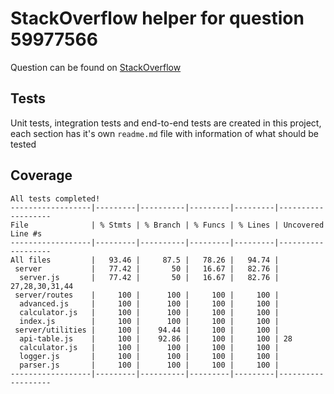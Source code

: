 # StackOverflow helper for question 59977566

Question can be found on [StackOverflow](https://stackoverflow.com/q/59977566/28004)

## Tests

Unit tests, integration tests and end-to-end tests are created in this project,
each section has it's own `readme.md` file with information of what should be tested

## Coverage

```batch
All tests completed!
------------------|---------|----------|---------|---------|-------------------
File              | % Stmts | % Branch | % Funcs | % Lines | Uncovered Line #s
------------------|---------|----------|---------|---------|-------------------
All files         |   93.46 |     87.5 |   78.26 |   94.74 | 
 server           |   77.42 |       50 |   16.67 |   82.76 | 
  server.js       |   77.42 |       50 |   16.67 |   82.76 | 27,28,30,31,44   
 server/routes    |     100 |      100 |     100 |     100 | 
  advanced.js     |     100 |      100 |     100 |     100 | 
  calculator.js   |     100 |      100 |     100 |     100 | 
  index.js        |     100 |      100 |     100 |     100 | 
 server/utilities |     100 |    94.44 |     100 |     100 | 
  api-table.js    |     100 |    92.86 |     100 |     100 | 28
  calculator.js   |     100 |      100 |     100 |     100 | 
  logger.js       |     100 |      100 |     100 |     100 | 
  parser.js       |     100 |      100 |     100 |     100 | 
------------------|---------|----------|---------|---------|-------------------
```
